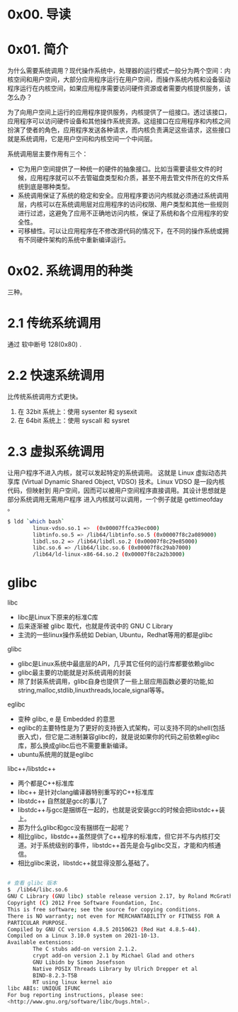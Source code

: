 # 0x00. 导读

# 0x01. 简介

为什么需要系统调用？现代操作系统中，处理器的运行模式一般分为两个空间：内核空间和用户空间，大部分应用程序运行在用户空间，而操作系统内核和设备驱动程序运行在内核空间，如果应用程序需要访问硬件资源或者需要内核提供服务，该怎么办？

为了向用户空间上运行的应用程序提供服务，内核提供了一组接口。透过该接口，应用程序可以访问硬件设备和其他操作系统资源。这组接口在应用程序和内核之间扮演了使者的角色，应用程序发送各种请求，而内核负责满足这些请求，这些接口就是系统调用，它是用户空间和内核空间一个中间层。

系统调用层主要作用有三个：

- 它为用户空间提供了一种统一的硬件的抽象接口。比如当需要读些文件的时候，应用程序就可以不去管磁盘类型和介质，甚至不用去管文件所在的文件系统到底是哪种类型。
- 系统调用保证了系统的稳定和安全。应用程序要访问内核就必须通过系统调用层，内核可以在系统调用层对应用程序的访问权限、用户类型和其他一些规则进行过滤，这避免了应用不正确地访问内核，保证了系统和各个应用程序的安全性。
- 可移植性。可以让应用程序在不修改源代码的情况下，在不同的操作系统或拥有不同硬件架构的系统中重新编译运行。

# 0x02. 系统调用的种类

三种。

# 2.1 传统系统调用

通过 软中断号 128(0x80) .

# 2.2 快速系统调用

比传统系统调用方式更快。
1. 在 32bit 系统上：使用 sysenter 和 sysexit
2. 在 64bit 系统上：使用 syscall 和 sysret

# 2.3 虚拟系统调用

让用户程序不进入内核，就可以发起特定的系统调用。
这就是 Linux 虚拟动态共享库 (Virtual Dynamic Shared Object, VDSO) 技术。Linux VDSO 是一段内核代码，但映射到 用户空间，因而可以被用户空间程序直接调用。其设计思想就是部分系统调用无需用户程序 进入内核就可以调用，一个例子就是 gettimeofday 。

```bash
$ ldd `which bash`
        linux-vdso.so.1 =>  (0x00007ffca39ec000)
        libtinfo.so.5 => /lib64/libtinfo.so.5 (0x00007f8c2a089000)
        libdl.so.2 => /lib64/libdl.so.2 (0x00007f8c29e85000)
        libc.so.6 => /lib64/libc.so.6 (0x00007f8c29ab7000)
        /lib64/ld-linux-x86-64.so.2 (0x00007f8c2a2b3000)
```

# glibc

libc

- libc是Linux下原来的标准C库
- 后来逐渐被 glibc 取代，也就是传说中的 GNU C Library
- 主流的一些linux操作系统如 Debian, Ubuntu，Redhat等用的都是glibc

glibc
- glibc是Linux系统中最底层的API，几乎其它任何的运行库都要依赖glibc
- glibc最主要的功能就是对系统调用的封装
- 除了封装系统调用，glibc自身也提供了一些上层应用函数必要的功能,如string,malloc,stdlib,linuxthreads,locale,signal等等。

eglibc
- 变种 glibc, e 是 Embedded 的意思
- eglibc的主要特性是为了更好的支持嵌入式架构，可以支持不同的shell(包括嵌入式)，但它是二进制兼容glibc的，就是说如果你的代码之前依赖eglibc库，那么换成glibc后也不需要重新编译。
- ubuntu系统用的就是eglibc

libc++/libstdc++
- 两个都是C++标准库
- libc++ 是针对clang编译器特别重写的C++标准库
- libstdc++ 自然就是gcc的事儿了
- libstdc++与gcc是捆绑在一起的，也就是说安装gcc的时候会把libstdc++装上。
- 那为什么glibc和gcc没有捆绑在一起呢？
- 相比glibc，libstdc++虽然提供了c++程序的标准库，但它并不与内核打交道。对于系统级别的事件，libstdc++首先是会与glibc交互，才能和内核通信。
- 相比glibc来说，libstdc++就显得没那么基础了。

## 

```bash
# 查看 glibc 版本
$  /lib64/libc.so.6
GNU C Library (GNU libc) stable release version 2.17, by Roland McGrath et al.
Copyright (C) 2012 Free Software Foundation, Inc.
This is free software; see the source for copying conditions.
There is NO warranty; not even for MERCHANTABILITY or FITNESS FOR A
PARTICULAR PURPOSE.
Compiled by GNU CC version 4.8.5 20150623 (Red Hat 4.8.5-44).
Compiled on a Linux 3.10.0 system on 2021-10-13.
Available extensions:
        The C stubs add-on version 2.1.2.
        crypt add-on version 2.1 by Michael Glad and others
        GNU Libidn by Simon Josefsson
        Native POSIX Threads Library by Ulrich Drepper et al
        BIND-8.2.3-T5B
        RT using linux kernel aio
libc ABIs: UNIQUE IFUNC
For bug reporting instructions, please see:
<http://www.gnu.org/software/libc/bugs.html>.
```